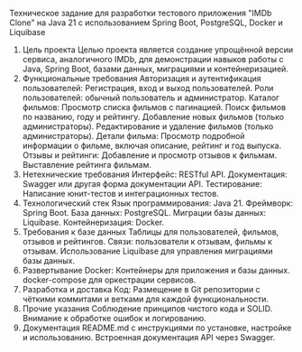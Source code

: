 Техническое задание для разработки тестового приложения "IMDb Clone" на Java 21 с использованием Spring Boot, PostgreSQL, Docker и Liquibase
1. Цель проекта
   Целью проекта является создание упрощённой версии сервиса, аналогичного IMDb, для демонстрации навыков работы с Java, Spring Boot, базами данных, миграциями и контейнеризацией.
2. Функциональные требования
   Авторизация и аутентификация пользователей:
   Регистрация, вход и выход пользователей.
   Роли пользователей: обычный пользователь и администратор.
   Каталог фильмов:
   Просмотр списка фильмов с пагинацией.
   Поиск фильмов по названию, году и рейтингу.
   Добавление новых фильмов (только администраторы).
   Редактирование и удаление фильмов (только администраторы).
   Детали фильма:
   Просмотр подробной информации о фильме, включая описание, рейтинг и год выпуска.
   Отзывы и рейтинги:
   Добавление и просмотр отзывов к фильмам.
   Выставление рейтинга фильмам.
3. Нетехнические требования
   Интерфейс: RESTful API.
   Документация: Swagger или другая форма документации API.
   Тестирование: Написание юнит-тестов и интеграционных тестов.
4. Технологический стек
   Язык программирования: Java 21.
   Фреймворк: Spring Boot.
   База данных: PostgreSQL.
   Миграции базы данных: Liquibase.
   Контейнеризация: Docker.
5. Требования к базе данных
   Таблицы для пользователей, фильмов, отзывов и рейтингов.
   Связи: пользователи к отзывам, фильмы к отзывам.
   Использование Liquibase для управления миграциями базы данных.
6. Развертывание
   Docker: Контейнеры для приложения и базы данных.
   docker-compose для оркестрации сервисов.
7. Разработка и доставка
   Код: Размещение в Git репозитории с чёткими коммитами и ветками для каждой функциональности.
8. Прочие указания
   Соблюдение принципов чистого кода и SOLID.
   Внимание к обработке ошибок и логированию.
9. Документация
   README.md с инструкциями по установке, настройке и использованию.
   Встроенная документация API через Swagger.
